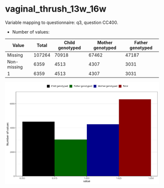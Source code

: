 # vaginal_thrush_13w_16w
Variable mapping to questionnaire: q3, question CC400.
- Number of values:

| Value | Total | Child genotyped | Mother genotyped | Father genotyped |
| ----- | ----- | --------------- | ---------------- | ---------------- |
| Missing | 107264 | 70918 | 67462 | 47187 |
| Non-missing | 6359 | 4513 | 4307 | 3031 |
| 1 | 6359 | 4513 | 4307 | 3031 |



![](vaginal_thrush_13w_16w_n.png)



